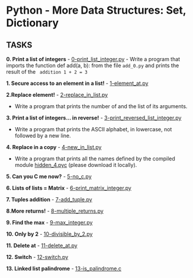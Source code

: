 #  Python - More Data Structures: Set, Dictionary

## TASKS

**0.   Print a list of integers** - [0-print_list_integer.py](https://github.com/washucode/alx-higher_level_programming/blob/main/0x03-python-data_structures/0-print_list_integer.py)
    - Write a program that imports the function def add(a, b): from the file ```add_0.py``` and prints the result of the ``` addition 1 + 2 = 3```

**1. Secure access to an element in a list!** - [1-element_at.py](https://github.com/washucode/alx-higher_level_programming/blob/main/0x03-python-data_structures/1-element_at.py)
  

**2.Replace element!** - [2-replace_in_list.py](https://github.com/washucode/alx-higher_level_programming/blob/main/0x03-python-data_structures/2-replace_in_list.py)
  - Write a program that prints the number of and the list of its arguments.    

**3. Print a list of integers... in reverse!** - [3-print_reversed_list_integer.py](https://github.com/washucode/alx-higher_level_programming/blob/main/0x03-python-data_structures/3-print_reversed_list_integer.py)
  - Write a program that prints the ASCII alphabet, in lowercase, not followed by a new line.

**4. Replace in a copy** - [4-new_in_list.py](https://github.com/washucode/alx-higher_level_programming/blob/main/0x03-python-data_structures/4-new_in_list.py)
  - Write a program that prints all the names defined by the compiled module [hidden_4.pyc]() (please download it locally).

**5.  Can you C me now?** - [5-no_c.py](https://github.com/washucode/alx-higher_level_programming/blob/main/0x03-python-data_structures/5-no_c.py)
  

**6.   Lists of lists = Matrix** - [6-print_matrix_integer.py](https://github.com/washucode/alx-higher_level_programming/blob/main/0x03-python-data_structures/6-print_matrix_integer.py)
  
**7. Tuples addition** - [7-add_tuple.py](https://github.com/washucode/alx-higher_level_programming/blob/main/0x03-python-data_structures/7-add_tuple.py)
  
**8.More returns!** - [8-multiple_returns.py](https://github.com/washucode/alx-higher_level_programming/blob/main/0x03-python-data_structures/8-multiple_returns.py)
  

**9.  Find the max** - [9-max_integer.py](https://github.com/washucode/alx-higher_level_programming/blob/main/0x03-python-data_structures/9-max_integer.py)

**10. Only by 2** - [10-divisible_by_2.py](https://github.com/washucode/alx-higher_level_programming/blob/main/0x03-python-data_structures/10-divisible_by_2.py)

**11. Delete at** - [11-delete_at.py](https://github.com/washucode/alx-higher_level_programming/blob/main/0x03-python-data_structures/11-delete_at.py)

**12. Switch** - [12-switch.py](https://github.com/washucode/alx-higher_level_programming/blob/main/0x03-python-data_structures/12-switch.py)


**13. Linked list palindrome** - [13-is_palindrome.c](https://github.com/washucode/alx-higher_level_programming/blob/main/0x02-python-import_modules/13-is_palindrome.c)
 